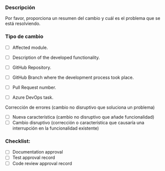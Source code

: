 ### Descripción

Por favor, proporciona un resumen del cambio y cuál es el problema que se está resolviendo.

### Tipo de cambio

- [ ] Affected module.
- [ ] Description of the developed functionality.
- [ ] GitHub Repository.
- [ ] GitHub Branch where the development process took place.
- [ ] Pull Request number.
- [ ] Azure DevOps task.


 Corrección de errores (cambio no disruptivo que soluciona un problema)
- [ ] Nueva característica (cambio no disruptivo que añade funcionalidad)
- [ ] Cambio disruptivo (corrección o característica que causaría una interrupción en la funcionalidad existente)

### Checklist:
- [ ] Documentation approval
- [ ] Test approval record
- [ ] Code review approval record
